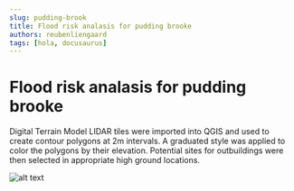 ```yaml
---
slug: pudding-brook
title: Flood risk analasis for pudding brooke
authors: reubenliengaard
tags: [hola, docusaurus]
---
```


# Flood risk analasis for pudding brooke

Digital Terrain Model LIDAR tiles were imported into QGIS and used to create contour polygons at 2m intervals. A graduated style was applied to color the polygons by their elevation. Potential sites for outbuildings were then selected in appropriate high ground locations.

![alt text](/src/static/img/pudding-brook.jpg "Price Paid Style")

